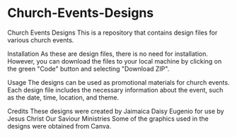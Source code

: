 # Church-Events-Designs

Church Events Designs
This is a repository that contains design files for various church events. 

Installation
As these are design files, there is no need for installation. However, you can download the files to your local machine by clicking on the green "Code" button and selecting "Download ZIP".

Usage
The designs can be used as promotional materials for church events. Each design file includes the necessary information about the event, such as the date, time, location, and theme.


Credits
These designs were created by Jaimaica Daisy Eugenio for use by Jesus Christ Our Saviour Ministries Some of the graphics used in the designs were obtained from Canva.
